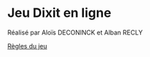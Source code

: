 # Jeu Dixit en ligne


Réalisé par Aloïs DECONINCK et Alban RECLY

[Règles du jeu](https://www.regledujeu.fr/dixit/)